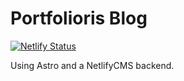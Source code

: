 # Portfolioris Blog

[![Netlify Status](https://api.netlify.com/api/v1/badges/02656f79-c8eb-4830-8cbb-53f2ebf359fb/deploy-status)](https://app.netlify.com/sites/portfolioris-nl/deploys)

Using Astro and a NetlifyCMS backend.
